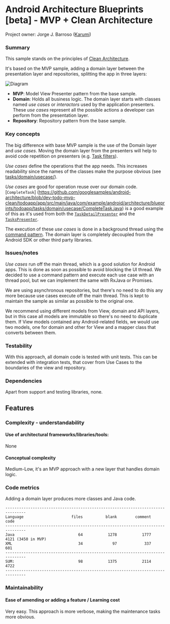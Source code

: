 # Android Architecture Blueprints [beta] - MVP + Clean Architecture

Project owner: Jorge J. Barroso ([Karumi](http://github.com/Karumi))

### Summary
This sample stands on the principles of [Clean Architecture](https://blog.8thlight.com/uncle-bob/2012/08/13/the-clean-architecture.html).

It's based on the MVP sample, adding a domain layer between the presentation layer and repositories, splitting the app in three layers:

<img src="https://github.com/googlesamples/android-architecture/wiki/images/mvp-clean.png" alt="Diagram"/>

* **MVP**: Model View Presenter pattern from the base sample.
* **Domain**: Holds all business logic. The domain layer starts with classes named *use cases* or *interactors* used by the application presenters. These *use cases* represent all the possible actions a developer can perform from the presentation layer. 
* **Repository**: Repository pattern from the base sample.  

### Key concepts
The big difference with base MVP sample is the use of the Domain layer and *use cases*. Moving the domain layer from the presenters will help to avoid code repetition on presenters (e.g. [Task filters](https://github.com/googlesamples/android-architecture/tree/dev-todo-mvp-clean/todoapp/app/src/main/java/com/example/android/architecture/blueprints/todoapp/tasks/domain/filter)).

*Use cases* define the operations that the app needs. This increases readability since the names of the classes make the purpose obvious (see [tasks/domain/usecase/](https://github.com/googlesamples/android-architecture/tree/dev-todo-mvp-clean/todoapp/app/src/main/java/com/example/android/architecture/blueprints/todoapp/tasks/domain/usecase)).

*Use cases* are good for operation reuse over our domain code. [`CompleteTask`] (https://github.com/googlesamples/android-architecture/blob/dev-todo-mvp-clean/todoapp/app/src/main/java/com/example/android/architecture/blueprints/todoapp/tasks/domain/usecase/CompleteTask.java) is a good example of this as it's used from both the [`TaskDetailPresenter`](https://github.com/googlesamples/android-architecture/blob/dev-todo-mvp-clean/todoapp/app/src/main/java/com/example/android/architecture/blueprints/todoapp/taskdetail/TaskDetailPresenter.java) and the [`TasksPresenter`](https://github.com/googlesamples/android-architecture/blob/dev-todo-mvp-clean/todoapp/app/src/main/java/com/example/android/architecture/blueprints/todoapp/tasks/TasksPresenter.java).

The execution of these *use cases* is done in a background thread using the [command pattern](http://www.oodesign.com/command-pattern.html). The domain layer is completely decoupled from the Android SDK or other third party libraries.

### Issues/notes
*Use cases* run off the main thread, which is a good solution for Android apps.  This is done as soon as possible to avoid blocking the UI thread. We decided to use a command pattern and execute each use case with an thread pool, but we can implement the same with RxJava or Promises.

We are using asynchronous repositories, but there's no need to do this any more because use cases execute off the main thread. This is kept to maintain the sample as similar as possible to the original one.

We recommend using different models from View, domain and API layers, but in this case all models are immutable so there's no need to duplicate them. If View models contained any Android-related fields, we would use two models, one for domain and other for View and a mapper class that converts between them.
  
### Testability

With this approach, all domain code is tested with unit tests. This can be extended with integration tests, that cover from Use Cases to the boundaries of the view and repository.

### Dependencies

Apart from support and testing libraries, none.

## Features

### Complexity - understandability

#### Use of architectural frameworks/libraries/tools: 

None

#### Conceptual complexity 

Medium-Low, it's an MVP approach with a new layer that handles domain logic.

### Code metrics


Adding a domain layer produces more classes and Java code.

```
-------------------------------------------------------------------------------
Language                     files          blank        comment           code
-------------------------------------------------------------------------------
Java                            64           1278           1777           4121 (3450 in MVP)
XML                             34             97            337            601
-------------------------------------------------------------------------------
SUM:                            98           1375           2114           4722
-------------------------------------------------------------------------------

```
### Maintainability

#### Ease of amending or adding a feature / Learning cost
Very easy. This approach is more verbose, making the maintenance tasks more obvious.





